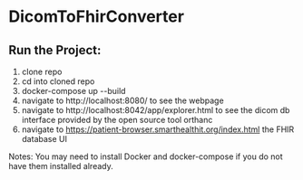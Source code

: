 # DicomToFhirConverter
## Run the Project:
1. clone repo
2. cd into cloned repo
3. docker-compose up --build
4. navigate to http://localhost:8080/ to see the webpage
5. navigate to http://localhost:8042/app/explorer.html to see the dicom db interface provided by the open source tool orthanc
6. navigate to https://patient-browser.smarthealthit.org/index.html the FHIR database UI

Notes: You may need to install Docker and docker-compose if you do not have them installed already.
